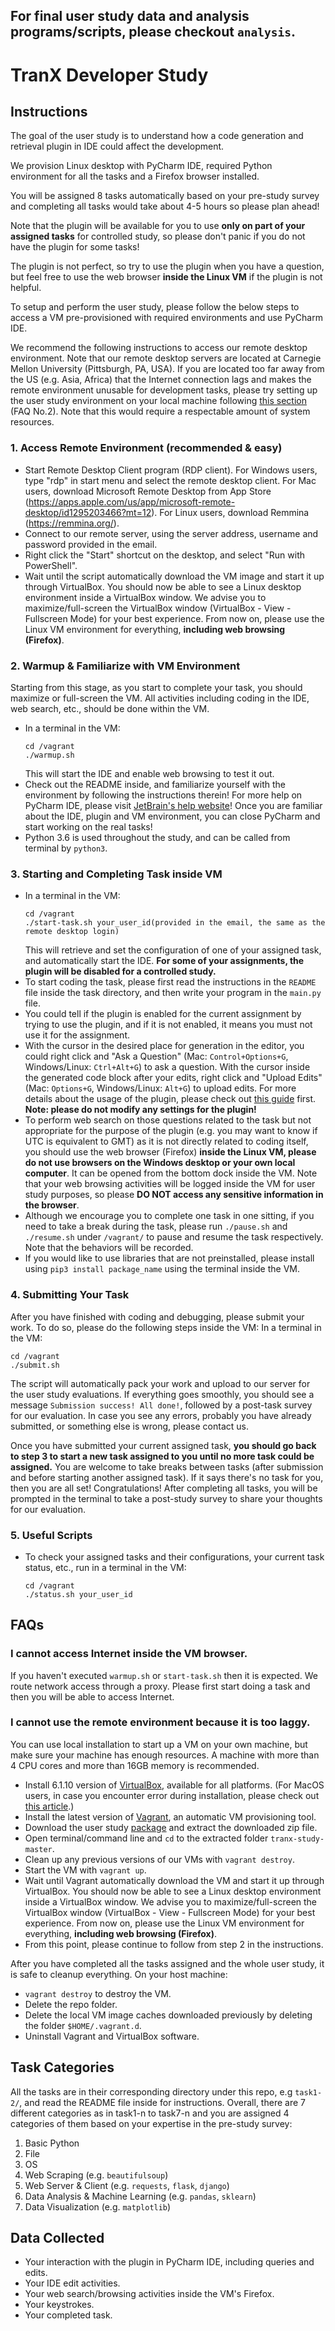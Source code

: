 ## For final user study data and analysis programs/scripts, please checkout `analysis`.

# TranX Developer Study

## Instructions
The goal of the user study is to understand how a code generation and retrieval plugin in IDE could affect the development.

We provision Linux desktop with PyCharm IDE, required Python environment for all the tasks and a Firefox browser installed.

You will be assigned 8 tasks automatically based on your pre-study survey and completing all tasks would take about 4-5 hours so please plan ahead!

Note that the plugin will be available for you to use **only on part of your assigned tasks** for controlled study, so please don't panic if you do not have the plugin for some tasks!

The plugin is not perfect, so try to use the plugin when you have a question, but feel free to use the web browser **inside the Linux VM** if the plugin is not helpful.

To setup and perform the user study, please follow the below steps to access a VM pre-provisioned with required environments and use PyCharm IDE.

We recommend the following instructions to access our remote desktop environment.
Note that our remote desktop servers are located at Carnegie Mellon University (Pittsburgh, PA, USA).
If you are located too far away from the US (e.g. Asia, Africa) that the Internet connection lags and makes the remote environment unusable for development tasks, please try setting up the user study environment on your local machine following [this section](#i-cannot-use-the-remote-environment-because-it-is-too-laggy) (FAQ No.2). 
Note that this would require a respectable amount of system resources.

### 1. Access Remote Environment (recommended & easy)
- Start Remote Desktop Client program (RDP client). For Windows users, type "rdp" in start menu and select the remote desktop client. For Mac users, download Microsoft Remote Desktop from App Store (https://apps.apple.com/us/app/microsoft-remote-desktop/id1295203466?mt=12). For Linux users, download Remmina (https://remmina.org/).
- Connect to our remote server, using the server address, username and password provided in the email.
- Right click the "Start" shortcut on the desktop, and select "Run with PowerShell".
- Wait until the script automatically download the VM image and start it up through VirtualBox. You should now be able to see a Linux desktop environment inside a VirtualBox window. We advise you to maximize/full-screen the VirtualBox window (VirtualBox - View - Fullscreen Mode) for your best experience. From now on, please use the Linux VM environment for everything, **including web browsing (Firefox)**.


### 2. Warmup & Familiarize with VM Environment
Starting from this stage, as you start to complete your task, you should maximize or full-screen the VM. All activities including coding in the IDE, web search, etc., should be done within the VM.
- In a terminal in the VM:
    ```
    cd /vagrant
    ./warmup.sh
    ```
    This will start the IDE and enable web browsing to test it out.
- Check out the README inside, and familiarize yourself with the environment by following the instructions therein! For more help on PyCharm IDE, please visit [JetBrain's help website](https://www.jetbrains.com/help/pycharm/quick-start-guide.html)! Once you are familiar about the IDE, plugin and VM environment, you can close PyCharm and start working on the real tasks!
- Python 3.6 is used throughout the study, and can be called from terminal by `python3`.

### 3. Starting and Completing Task inside VM
- In a terminal in the VM:
    ```
    cd /vagrant
    ./start-task.sh your_user_id(provided in the email, the same as the remote desktop login)
    ```
    This will retrieve and set the configuration of one of your assigned task, and automatically start the IDE. **For some of your assignments, the plugin will be disabled for a controlled study.**
- To start coding the task, please first read the instructions in the `README` file inside the task directory, and then write your program in the `main.py` file.
- You could tell if the plugin is enabled for the current assignment by trying to use the plugin, and if it is not enabled, it means you must not use it for the assignment. 
- With the cursor in the desired place for generation in the editor, you could right click and "Ask a Question" (Mac: `Control+Options+G`, Windows/Linux: `Ctrl+Alt+G`) to ask a question. With the cursor inside the generated code block after your edits, right click and "Upload Edits" (Mac: `Options+G`, Windows/Linux: `Alt+G`) to upload edits. For more details about the usage of the plugin, please check out [this guide](https://github.com/neulab/tranX-plugin#usage) first. **Note: please do not modify any settings for the plugin!**
- To perform web search on those questions related to the task but not appropriate for the purpose of the plugin (e.g. you may want to know if UTC is equivalent to GMT) as it is not directly related to coding itself, you should use the web browser (Firefox) **inside the Linux VM, please do not use browsers on the Windows desktop or your own local computer**. It can be opened from the bottom dock inside the VM. Note that your web browsing activities will be logged inside the VM for user study purposes, so please **DO NOT access any sensitive information in the browser**.
- Although we encourage you to complete one task in one sitting, if you need to take a break during the task, please run `./pause.sh` and `./resume.sh` under `/vagrant/` to pause and resume the task respectively. Note that the behaviors will be recorded.
- If you would like to use libraries that are not preinstalled, please install using `pip3 install package_name` using the terminal inside the VM.

### 4. Submitting Your Task
After you have finished with coding and debugging, please submit your work. To do so, please do the following steps inside the VM:
In a terminal in the VM:
```
cd /vagrant
./submit.sh
```
The script will automatically pack your work and upload to our server for the user study evaluations. If everything goes smoothly, you should see a message `Submission success! All done!`, followed by a post-task survey for our evaluation.
In case you see any errors, probably you have already submitted, or something else is wrong, please contact us.

Once you have submitted your current assigned task, **you should go back to step 3 to start a new task assigned to you until no more task could be assigned.**
You are welcome to take breaks between tasks (after submission and before starting another assigned task).
If it says there's no task for you, then you are all set! Congratulations!
After completing all tasks, you will be prompted in the terminal to take a post-study survey to share your thoughts for our evaluation.

### 5. Useful Scripts
- To check your assigned tasks and their configurations, your current task status, etc., run in a terminal in the VM:
    ```
    cd /vagrant
    ./status.sh your_user_id
    ```
<!-- - To manually start a task with specific configuration, run in a terminal in the VM:
    ```
    cd /vagrant
    ./manual-start-task.sh your_user_id task_name if_use_plugin(0 or 1)
    ``` -->

## FAQs
### I cannot access Internet inside the VM browser.
If you haven't executed `warmup.sh` or `start-task.sh` then it is expected. We route network access through a proxy. Please first start doing a task and then you will be able to access Internet.

### I cannot use the remote environment because it is too laggy.
You can use local installation to start up a VM on your own machine, but make sure your machine has enough resources. A machine with more than 4 CPU cores and more than 16GB memory is recommended.
- Install 6.1.10 version of [VirtualBox](https://www.virtualbox.org/wiki/Downloads), available for all platforms. (For MacOS users, in case you encounter error during installation, please check out [this article](https://medium.com/@DMeechan/fixing-the-installation-failed-virtualbox-error-on-mac-high-sierra-7c421362b5b5).)
- Install the latest version of [Vagrant](https://www.vagrantup.com/downloads.html), an automatic VM provisioning tool.
- Download the user study [package](https://frankxfz.me/tranx-study-master.zip) and extract the downloaded zip file.
- Open terminal/command line and `cd` to the extracted folder `tranx-study-master`.
- Clean up any previous versions of our VMs with `vagrant destroy`.
- Start the VM with `vagrant up`.
- Wait until Vagrant automatically download the VM and start it up through VirtualBox. You should now be able to see a Linux desktop environment inside a VirtualBox window. We advise you to maximize/full-screen the VirtualBox window (VirtualBox - View - Fullscreen Mode) for your best experience. From now on, please use the Linux VM environment for everything, **including web browsing (Firefox)**.
- From this point, please continue to follow from step 2 in the instructions.

After you have completed all the tasks assigned and the whole user study, it is safe to cleanup everything. On your host machine:
- `vagrant destroy` to destroy the VM.
- Delete the repo folder.
- Delete the local VM image caches downloaded previously by deleting the folder `$HOME/.vagrant.d`.
- Uninstall Vagrant and VirtualBox software.

## Task Categories
All the tasks are in their corresponding directory under this repo, e.g `task1-2/`, and read the README file inside for instructions.
Overall, there are 7 different categories as in task1-n to task7-n and you are assigned 4 categories of them based on your expertise in the pre-study survey:
1. Basic Python
2. File 
3. OS
4. Web Scraping (e.g. `beautifulsoup`)
5. Web Server & Client (e.g. `requests`, `flask`, `django`)
6. Data Analysis & Machine Learning (e.g. `pandas`, `sklearn`)
7. Data Visualization (e.g. `matplotlib`)

## Data Collected
- Your interaction with the plugin in PyCharm IDE, including queries and edits.
- Your IDE edit activities.
- Your web search/browsing activities inside the VM's Firefox.
- Your keystrokes.
- Your completed task.
